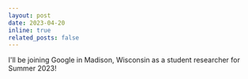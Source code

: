 ```yaml
---
layout: post
date: 2023-04-20
inline: true
related_posts: false
---
```


I'll be joining Google in Madison, Wisconsin as a student researcher for Summer 2023!
